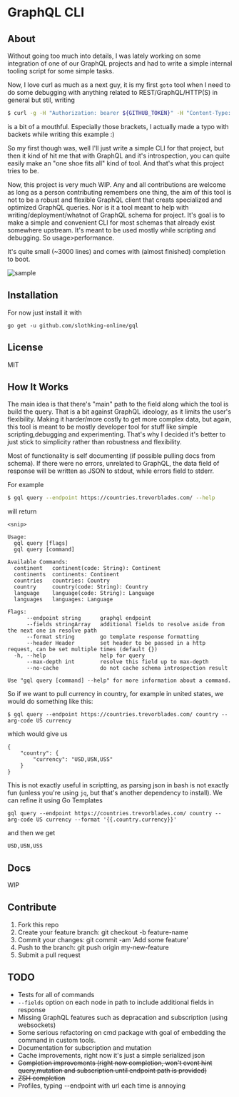 # GraphQL CLI

## About

Without going too much into details, I was lately working on some integration of one of our GraphQL projects and had to write a simple internal tooling script for some simple tasks.

Now, I love curl as much as a next guy, it is my first `goto` tool when I need to do some debugging with anything related to REST/GraphQL/HTTP(S) in general but stil, writing
```sh
$ curl -g -H "Authorization: bearer ${GITHUB_TOKEN}" -H "Content-Type: application/json" https://api.github.com/graphql -d '{"query": "query {viewer {issues(first: 1) {nodes{title}}}}"}
```
is a bit of a mouthful. Especially those brackets, I actually made a typo with backets while writing this example :)

So my first though was, well I'll just write a simple CLI for that project, but then it kind of hit me that with GraphQL and it's introspection, you can quite easily make an "one shoe fits all" kind of tool. And that's what this project tries to be.

Now, this project is very much WIP. Any and all contributions are welcome as long as a person contributing remembers one thing, the aim of this tool is not to be a robust and flexible GraphQL client that creats specialized and optimized GraphQL queries. Nor is it a tool meant to help with writing/deployment/whatnot of GraphQL schema for project. It's goal is to make a simple and convenient CLI for most schemas that already exist somewhere upstream. It's meant to be used mostly while scripting and debugging. So usage>performance.

It's quite small (~3000 lines) and comes with (almost finished) completion to boot.

![sample](https://user-images.githubusercontent.com/11337563/50778798-1f8dd680-129f-11e9-89a7-7ac9805ca584.gif)

## Installation

For now just install it with
```
go get -u github.com/slothking-online/gql
```

## License

MIT

## How It Works

The main idea is that there's "main" path to the field along which the tool is build the query. That is a bit against GraphQL ideology, as it limits the user's flexibility. Making it harder/more costly to get more complex data, but again, this tool is meant to be mostly developer tool for stuff like simple scripting,debugging and experimenting. That's why I decided it's better to just stick to simplicity rather than robustness and flexibility.

Most of functionality is self documenting (if possible pulling docs from schema). If there were no errors, unrelated to GraphQL, the data field of response will be written as JSON to stdout, while errors field to stderr.

For example
```sh
$ gql query --endpoint https://countries.trevorblades.com/ --help
```

will return

```
<snip>

Usage:
  gql query [flags]
  gql query [command]

Available Commands:
  continent   continent(code: String): Continent
  continents  continents: Continent
  countries   countries: Country
  country     country(code: String): Country
  language    language(code: String): Language
  languages   languages: Language

Flags:
      --endpoint string      graphql endpoint
      --fields stringArray   additional fields to resolve aside from the next one in resolve path
      --format string        go template response formatting
      --header Header        set header to be passed in a http request, can be set multiple times (default {})
  -h, --help                 help for query
      --max-depth int        resolve this field up to max-depth
      --no-cache             do not cache schema introspection result

Use "gql query [command] --help" for more information about a command.
```

So if we want to pull currency in country, for example in united states, we would do something like this:

```
$ gql query --endpoint https://countries.trevorblades.com/ country --arg-code US currency
```

which would give us
```
{
    "country": {
        "currency": "USD,USN,USS"
    }
}
```

This is not exactly useful in scriptting, as parsing json in bash is not exactly fun (unless you're using `jq`, but that's another dependency to install). We can refine it using Go Templates

```
gql query --endpoint https://countries.trevorblades.com/ country --arg-code US currency --format '{{.country.currency}}'
```

and then we get
```
USD,USN,USS
```

## Docs

WIP

## Contribute

1.  Fork this repo
2.  Create your feature branch: git checkout -b feature-name
3.  Commit your changes: git commit -am 'Add some feature'
4.  Push to the branch: git push origin my-new-feature
5.  Submit a pull request

## TODO

* Tests for all of commands
* `--fields` option on each node in path to include additional fields in response
* Missing GraphQL features such as depracation and subscription (using websockets)
* Some serious refactoring on cmd package with goal of embedding the command in custom tools.
* Documentation for subscription and mutation
* Cache improvements, right now it's just a simple serialized json
* ~~Completion improvements (right now completion, won't event hint query,mutation and subscription until endpoint path is provided)~~
* ~~ZSH completion~~
* Profiles, typing --endpoint with url each time is annoying